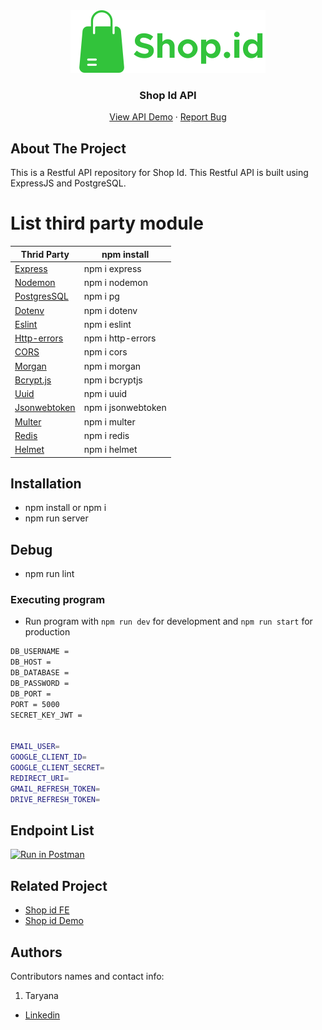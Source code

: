 <div align="center">
  <img src="./readme/logo.svg" />
</div>
<h3 align="center">Shop Id API</h3>
<p align="center">
  <a href="https://shoptokbe-production.up.railway.app/api/v1/products" target="_blank">View API Demo</a>
  ·
  <a href="https://github.com/nhana557/Shop_Tok_be/issues">Report Bug</a>
</p>

<!-- ABOUT THE PROJECT -->

## About The Project

This is a Restful API repository for Shop Id. This Restful API is built using ExpressJS and PostgreSQL.
# List third party module
| Thrid Party | npm install |
| ------ | ------ |
| [Express] | npm i express  |
| [Nodemon] | npm i nodemon  |
| [PostgresSQL] | npm i pg |
| [Dotenv] | npm i dotenv |
| [Eslint] | npm i eslint |
| [Http-errors] | npm i http-errors |
| [CORS] | npm i cors |
| [Morgan] |  npm i morgan  |
| [Bcrypt.js] | npm i bcryptjs |
| [Uuid] | npm i uuid |
| [Jsonwebtoken] | npm i jsonwebtoken |
| [Multer] | npm i multer |
| [Redis] | npm i redis |
| [Helmet] | npm i helmet|



[express]: <http://expressjs.com>
[Nodemon]: <https://www.npmjs.com/package/nodemon>
[Morgan]: <https://www.npmjs.com/package/morgan>
[PostgresSQL]: <https://node-postgres.com>
[Dotenv]: <https://www.npmjs.com/package/dotenv>
[CORS]: <https://www.npmjs.com/package/cors>
[Eslint]: <https://eslint.org>
[Http-errors]: <https://www.npmjs.com/package/http-errors>
[Bcrypt.js]: <https://www.npmjs.com/package/bcryptjs>
[Uuid]: <https://www.npmjs.com/package/uuid>
[Jsonwebtoken]: <https://www.npmjs.com/package/jsonwebtoken>
[Multer]: <https://www.npmjs.com/package/multer>
[Redis]: <https://www.npmjs.com/package/redis>
[Helmet]: <https://www.npmjs.com/package/helmet>


## Installation

- npm install or npm i
- npm run server

## Debug

- npm run lint

### Executing program

- Run program with `npm run dev` for development and `npm run start` for production


```bash
DB_USERNAME = 
DB_HOST = 
DB_DATABASE = 
DB_PASSWORD = 
DB_PORT = 
PORT = 5000
SECRET_KEY_JWT =


EMAIL_USER=
GOOGLE_CLIENT_ID=
GOOGLE_CLIENT_SECRET=
REDIRECT_URI=
GMAIL_REFRESH_TOKEN=
DRIVE_REFRESH_TOKEN=
```
## Endpoint List

[![Run in Postman](https://run.pstmn.io/button.svg)](https://api.postman.com/collections/22695982-8c66b1f9-4d9b-4032-881b-a3863654e195?access_key=PMAT-01GJMKHP57X9THTTNKXWJB4MP3)

<!-- RELATED PROJECT -->

## Related Project

- [Shop id FE](https://github.com/nhana557/Shop_Tok_FE)
- [Shop id Demo](https://shop-tok-fe.vercel.app/)

## Authors

Contributors names and contact info:

1. Taryana

- [Linkedin](https://www.linkedin.com/in/taryana10/)

